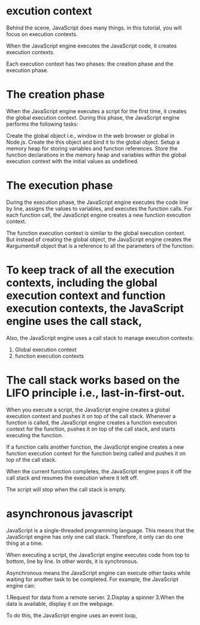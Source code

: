 # excution context
Behind the scene, JavaScript does many things. in this tutorial, you will focus on execution contexts.

When the JavaScript engine executes the JavaScript code, it creates execution contexts.

Each execution context has two phases: the creation phase and the execution phase.
 
 # The creation phase
When the JavaScript engine executes a script for the first time, it creates the global execution context. During this phase, the JavaScript engine performs the following tasks:

Create the global object i.e., window in the web browser or global in Node.js.
Create the this object and bind it to the global object.
Setup a memory heap for storing variables and function references.
Store the function declarations in the memory heap and variables within the global execution context with the initial values as undefined.

# The execution phase
During the execution phase, the JavaScript engine executes the code line by line, assigns the values to variables, and executes the function calls.
For each function call, the JavaScript engine creates a new function execution context.

The function execution context is similar to the global execution context. But instead of creating the global object, the JavaScript engine creates the #arguments#  object that is a reference to all the parameters of the function:

# To keep track of all the execution contexts, including the global execution context and function execution contexts, the JavaScript engine uses the call stack, 

Also, the JavaScript engine uses a call stack to manage execution contexts:

1. Global execution context
2. function execution contexts

# The call stack works based on the LIFO principle i.e., last-in-first-out.

When you execute a script, the JavaScript engine creates a global execution context and pushes it on top of the call stack.
Whenever a function is called, the JavaScript engine creates a function execution context for the function, pushes it on top of the call stack, and starts executing the function.

If a function calls another function, the JavaScript engine creates a new function execution context for the function being called and pushes it on top of the call stack.

When the current function completes, the JavaScript engine pops it off the call stack and resumes the execution where it left off.

The script will stop when the call stack is empty.


# asynchronous javascript
JavaScript is a single-threaded programming language. This means that the JavaScript engine has only one call stack. Therefore, it only can do one thing at a time.

When executing a script, the JavaScript engine executes code from top to bottom, line by line. In other words, it is synchronous.

Asynchronous means the JavaScript engine can execute other tasks while waiting for another task to be completed. For example, the JavaScript engine can:

1.Request for data from a remote server.
2.Display a spinner
3.When the data is available, display it on the webpage.

To do this, the JavaScript engine uses an event loop,